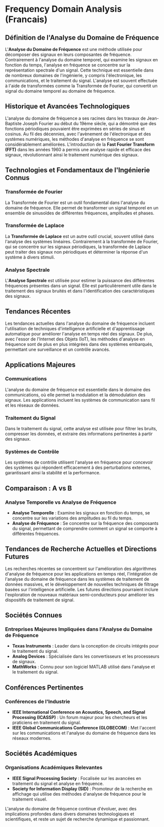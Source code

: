 # Frequency Domain Analysis (Francais)

## Définition de l'Analyse du Domaine de Fréquence

L'**Analyse du Domaine de Fréquence** est une méthode utilisée pour décomposer des signaux en leurs composantes de fréquence. Contrairement à l'analyse du domaine temporel, qui examine les signaux en fonction du temps, l'analyse en fréquence se concentre sur la représentation spectrale d'un signal. Cette technique est essentielle dans de nombreux domaines de l'ingénierie, y compris l'électronique, les communications, et le traitement du signal. L'analyse est souvent effectuée à l'aide de transformées comme la Transformée de Fourier, qui convertit un signal du domaine temporel au domaine de fréquence.

## Historique et Avancées Technologiques

L'analyse du domaine de fréquence a ses racines dans les travaux de Jean-Baptiste Joseph Fourier au début du 19ème siècle, qui a démontré que des fonctions périodiques pouvaient être exprimées en séries de sinus et cosinus. Au fil des décennies, avec l'avènement de l'électronique et des systèmes numériques, les méthodes d'analyse en fréquence se sont considérablement améliorées. L'introduction de la **Fast Fourier Transform (FFT)** dans les années 1960 a permis une analyse rapide et efficace des signaux, révolutionnant ainsi le traitement numérique des signaux.

## Technologies et Fondamentaux de l'Ingénierie Connus

### Transformée de Fourier

La Transformée de Fourier est un outil fondamental dans l'analyse du domaine de fréquence. Elle permet de transformer un signal temporel en un ensemble de sinusoïdes de différentes fréquences, amplitudes et phases.

### Transformée de Laplace

La **Transformée de Laplace** est un autre outil crucial, souvent utilisé dans l'analyse des systèmes linéaires. Contrairement à la transformée de Fourier, qui se concentre sur les signaux périodiques, la transformée de Laplace peut traiter des signaux non périodiques et déterminer la réponse d'un système à divers stimuli.

### Analyse Spectrale

L'**Analyse Spectrale** est utilisée pour estimer la puissance des différentes fréquences présentes dans un signal. Elle est particulièrement utile dans le traitement des signaux bruités et dans l'identification des caractéristiques des signaux.

## Tendances Récentes

Les tendances actuelles dans l'analyse du domaine de fréquence incluent l'utilisation de techniques d'intelligence artificielle et d'apprentissage automatique pour améliorer l'analyse en temps réel des signaux. De plus, avec l'essor de l'Internet des Objets (IoT), les méthodes d'analyse en fréquence sont de plus en plus intégrées dans des systèmes embarqués, permettant une surveillance et un contrôle avancés.

## Applications Majeures

### Communications

L'analyse du domaine de fréquence est essentielle dans le domaine des communications, où elle permet la modulation et la démodulation des signaux. Les applications incluent les systèmes de communication sans fil et les réseaux de données.

### Traitement du Signal

Dans le traitement du signal, cette analyse est utilisée pour filtrer les bruits, compresser les données, et extraire des informations pertinentes à partir des signaux.

### Systèmes de Contrôle

Les systèmes de contrôle utilisent l'analyse en fréquence pour concevoir des systèmes qui répondent efficacement à des perturbations externes, garantissant ainsi la stabilité et la performance.

## Comparaison : A vs B

### Analyse Temporelle vs Analyse de Fréquence

- **Analyse Temporelle** : Examine les signaux en fonction du temps, se concentre sur les variations des amplitudes au fil du temps.
- **Analyse de Fréquence** : Se concentre sur la fréquence des composants du signal, permettant de comprendre comment un signal se comporte à différentes fréquences.

## Tendances de Recherche Actuelles et Directions Futures

Les recherches récentes se concentrent sur l'amélioration des algorithmes d'analyse de fréquence pour les applications en temps réel, l'intégration de l'analyse du domaine de fréquence dans les systèmes de traitement de données massives, et le développement de nouvelles techniques de filtrage basées sur l'intelligence artificielle. Les futures directions pourraient inclure l'exploration de nouveaux matériaux semi-conducteurs pour améliorer les dispositifs de traitement de signal.

## Sociétés Connues

### Entreprises Majeures Impliquées dans l'Analyse du Domaine de Fréquence

- **Texas Instruments** : Leader dans la conception de circuits intégrés pour le traitement du signal.
- **Analog Devices** : Spécialisée dans les convertisseurs et les processeurs de signaux.
- **MathWorks** : Connu pour son logiciel MATLAB utilisé dans l'analyse et le traitement du signal.

## Conférences Pertinentes

### Conférences de l'Industrie

- **IEEE International Conference on Acoustics, Speech, and Signal Processing (ICASSP)** : Un forum majeur pour les chercheurs et les praticiens en traitement du signal.
- **IEEE Global Communications Conference (GLOBECOM)** : Met l'accent sur les communications et l'analyse du domaine de fréquence dans les réseaux modernes.

## Sociétés Académiques

### Organisations Académiques Relevantes

- **IEEE Signal Processing Society** : Focalisée sur les avancées en traitement du signal et analyse en fréquence.
- **Society for Information Display (SID)** : Promoteur de la recherche en affichage qui utilise des méthodes d'analyse de fréquence pour le traitement visuel.

L'analyse du domaine de fréquence continue d'évoluer, avec des implications profondes dans divers domaines technologiques et scientifiques, et reste un sujet de recherche dynamique et passionnant.